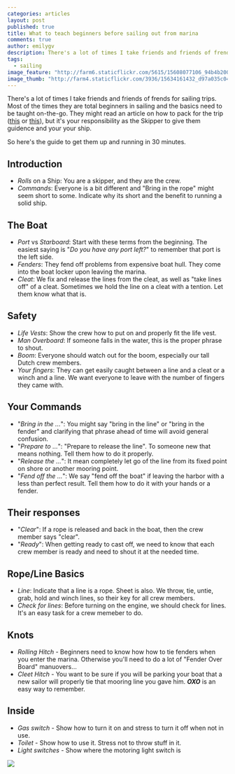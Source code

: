 ```yaml
---
categories: articles
layout: post
published: true
title: What to teach beginners before sailing out from marina
comments: true
author: emilygv
description: There's a lot of times I take friends and friends of frends for sailing trips. Most of the times they are total beginners in sailing and the basics need to be taught on-the-go. Here's the guide to get them up and running in 30 minutes. 
tags: 
  - sailing
image_feature: "http://farm6.staticflickr.com/5615/15608077106_94b4b20075_b.jpg"
image_thumb: "http://farm4.staticflickr.com/3936/15634161432_d97a035c04_s.jpg"
---
```


There's a lot of times I take friends and friends of frends for sailing trips. Most of the times they are total beginners in sailing and the basics need to be taught on-the-go. They might read an article on how to pack for the trip ([this](http://restlesspoint.com/articles/packing-for-a-weekend-sailing/) or [this](http://restlesspoint.com/articles/packing-for-april-sailing/)), but it's your responsibility as the Skipper to give them guidence and your your ship.

So here's the guide to get them up and running in 30 minutes. 

## Introduction
- _Rolls_ on a Ship: You are a skipper, and they are the crew.
- _Commands_: Everyone is a bit different and "Bring in the rope" might seem short to some. Indicate why its short and the benefit to running a solid ship.

## The Boat 
- _Port_ vs _Starboard_: Start with these terms from the beginning. The easiest saying is "_Do you have any port left?_" to remember that port is the left side. 
- _Fenders_: They fend off problems from expensive boat hull. They come into the boat locker upon leaving the marina. 
- _Cleat_: We fix and release the lines from the cleat, as well as "take lines off" of a cleat. Sometimes we hold the line on a cleat with a tention. Let them know what that is.

## Safety
- _Life Vests_: Show the crew how to put on and properly fit the life vest. 
- _Man Overboard_: If someone falls in the water, this is the proper phrase to shout.
- _Boom_: Everyone should watch out for the boom, especially our tall Dutch crew members.
- _Your fingers_: They can get easily caught between a line and a cleat or a winch and a line. We want everyone to leave with the number of fingers they came with.

## Your Commands
- "_Bring in the ..._": You might say "bring in the line" or "bring in the fender" and clarifying that phrase ahead of time will avoid general confusion. 
- "_Prepare to ..._": "Prepare to release the line". To someone new that means nothing. Tell them how to do it properly. 
- "_Release the ..._": It mean completely let go of the line from its fixed point on shore or another mooring point. 
- "_Fend off the ..._": We say "fend off the boat" if leaving the harbor with a less than perfect result. Tell them how to do it with your hands or a fender.

## Their responses
- "_Clear_": If a rope is released and back in the boat, then the crew member says "clear". 
- "_Ready_": When getting ready to cast off, we need to know that each crew member is ready and need to shout it at the needed time. 

## Rope/Line Basics
- _Line_: Indicate that a line is a rope. Sheet is also. We throw, tie, untie, grab, hold and winch lines, so their key for all crew members. 
- _Check for lines_: Before turning on the engine, we should check for lines. It's an easy task for a crew memeber to do.

## Knots
- _Rolling Hitch_ - Beginners need to know how how to tie fenders when you enter the marina. Otherwise you'll need to do a lot of "Fender Over Board" manuovers...
- _Cleet Hitch_ - You want to be sure if you will be parking your boat that a new sailor will properly tie that mooring line you gave him. **_OXO_** is an easy way to remember. 

## Inside
- _Gas switch_ - Show how to turn it on and stress to turn it off when not in use.
- _Toilet_ - Show how to use it. Stress not to throw stuff in it.
- _Light switches_ - Show where the motoring light switch is

[![](http://farm6.staticflickr.com/5611/15447196308_94d658110a_z.jpg)](http://farm6.staticflickr.com/5611/15447196308_94d658110a_b.jpg)
